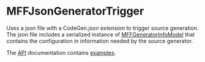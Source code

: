 # MFFJsonGeneratorTrigger

Uses a json file with a CodeGen.json extension to trigger source generation. The json file includes a serialized instance of [MFFGeneratorInfoModel](../../api/MavFiFoundation.SourceGenerators.Models.MFFGeneratorInfoModel.yml) that contains the configuration in information needed by the source generator.

The [API](../../api/MavFiFoundation.SourceGenerators.GeneratorTriggers.MFFJsonGeneratorTrigger.yml) documentation contains [examples](../../api/MavFiFoundation.SourceGenerators.GeneratorTriggers.MFFJsonGeneratorTrigger.yml#MavFiFoundation_SourceGenerators_GeneratorTriggers_MFFJsonGeneratorTrigger_examples).

